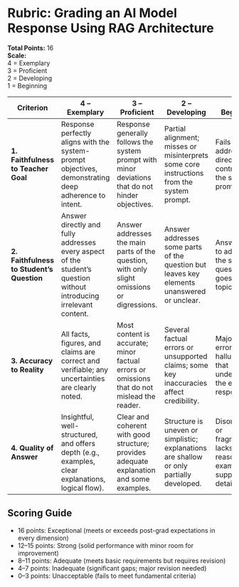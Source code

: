 # Rubric: Grading an AI Model Response Using RAG Architecture  
  
**Total Points:** 16    
**Scale:**    
4 = Exemplary    
3 = Proficient    
2 = Developing    
1 = Beginning  
  
| Criterion                           | 4 – Exemplary                                                                                          | 3 – Proficient                                                                                   | 2 – Developing                                                                                  | 1 – Beginning                                                                                |  
|-------------------------------------|--------------------------------------------------------------------------------------------------------|--------------------------------------------------------------------------------------------------|------------------------------------------------------------------------------------------------|------------------------------------------------------------------------------------------------|  
| **1. Faithfulness to Teacher Goal** | Response perfectly aligns with the system-prompt objectives, demonstrating deep adherence to intent.   | Response generally follows the system prompt with minor deviations that do not hinder objectives. | Partial alignment; misses or misinterprets some core instructions from the system prompt.        | Fails to address or directly contradicts the system-prompt goals.                             |  
| **2. Faithfulness to Student’s Question** | Answer directly and fully addresses every aspect of the student’s question without introducing irrelevant content. | Answer addresses the main parts of the question, with only slight omissions or digressions.       | Answer addresses some parts of the question but leaves key elements unanswered or unclear.      | Answer fails to address the student’s question or goes off-topic entirely.                    |  
| **3. Accuracy to Reality**          | All facts, figures, and claims are correct and verifiable; any uncertainties are clearly noted.      | Most content is accurate; minor factual errors or omissions that do not mislead the reader.      | Several factual errors or unsupported claims; some key inaccuracies affect credibility.         | Major factual errors or hallucinations that undermine the entire response.                   |  
| **4. Quality of Answer**            | Insightful, well-structured, and offers depth (e.g., examples, clear explanations, logical flow).      | Clear and coherent with good structure; provides adequate explanation and some examples.         | Structure is uneven or simplistic; explanations are shallow or only partially developed.        | Disorganized or fragmented; lacks clear reasoning, examples, or supporting detail.          |  
  
## Scoring Guide  
- 16 points: Exceptional (meets or exceeds post-grad expectations in every dimension)    
- 12–15 points: Strong (solid performance with minor room for improvement)    
- 8–11 points: Adequate (meets basic requirements but requires revision)    
- 4–7 points: Inadequate (significant gaps; major revision needed)    
- 0–3 points: Unacceptable (fails to meet fundamental criteria)    